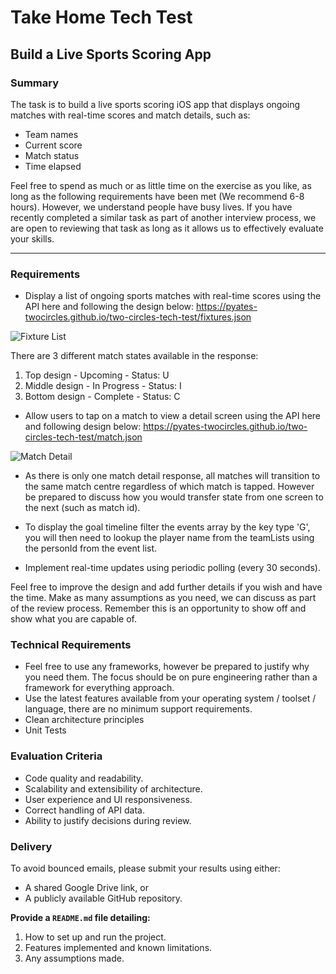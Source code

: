 # Take Home Tech Test  

## Build a Live Sports Scoring App  

### Summary  
The task is to build a live sports scoring iOS app that displays ongoing matches with real-time scores and match details, such as:  
- Team names  
- Current score  
- Match status  
- Time elapsed  

Feel free to spend as much or as little time on the exercise as you like, as long as the following requirements have been met (We recommend 6-8 hours). However, we understand people have busy lives. If you have recently completed a similar task as part of another interview process, we are open to reviewing that task as long as it allows us to effectively evaluate your skills.  

---

### Requirements  
- Display a list of ongoing sports matches with real-time scores using the API here and following the design below: https://pyates-twocircles.github.io/two-circles-tech-test/fixtures.json

![Fixture List](https://pyates-twocircles.github.io/two-circles-tech-test/fixture-list.png)

There are 3 different match states available in the response:
1. Top design - Upcoming - Status: U
2. Middle design - In Progress - Status: I
3. Bottom design - Complete - Status: C

- Allow users to tap on a match to view a detail screen using the API here and following design below: https://pyates-twocircles.github.io/two-circles-tech-test/match.json

![Match Detail](https://pyates-twocircles.github.io/two-circles-tech-test/match-detail.png)

- As there is only one match detail response, all matches will transition to the same match centre regardless of which match is tapped. However be prepared to discuss how you would transfer state from one screen to the next (such as match id).
- To display the goal timeline filter the events array by the key type 'G', you will then need to lookup the player name from the teamLists using the personId from the event list.

- Implement real-time updates using periodic polling (every 30 seconds).

Feel free to improve the design and add further details if you wish and have the time. Make as many assumptions as you need, we can discuss as part of the review process. Remember this is an opportunity to show off and show what you are capable of.

### Technical Requirements
- Feel free to use any frameworks, however be prepared to justify why you need them. The focus should be on pure engineering rather than a framework for everything approach.
- Use the latest features available from your operating system / toolset / language, there are no minimum support requirements.
- Clean architecture principles
- Unit Tests

### Evaluation Criteria
- Code quality and readability.
- Scalability and extensibility of architecture.
- User experience and UI responsiveness.
- Correct handling of API data.
- Ability to justify decisions during review.

### Delivery  
To avoid bounced emails, please submit your results using either:  
- A shared Google Drive link, or  
- A publicly available GitHub repository.  

**Provide a `README.md` file detailing:**  
1. How to set up and run the project.   
2. Features implemented and known limitations.  
3. Any assumptions made.